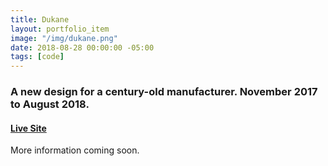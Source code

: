 ```yaml
---
title: Dukane
layout: portfolio_item
image: "/img/dukane.png"
date: 2018-08-28 00:00:00 -05:00
tags: [code]
---
```


### A new design for a century-old manufacturer. November 2017 to August 2018.
#### [Live Site](https://www.dukane.com)

More information coming soon.

